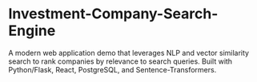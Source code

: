 # Investment-Company-Search-Engine
A modern web application demo that leverages NLP and vector similarity search to rank companies by relevance to search queries. Built with Python/Flask, React, PostgreSQL, and Sentence-Transformers.
